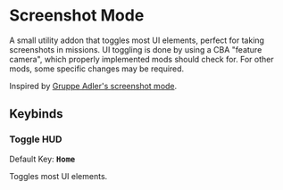 # Screenshot Mode
A small utility addon that toggles most UI elements, perfect for taking screenshots in missions. UI toggling is done by using a CBA "feature camera", which properly implemented mods should check for. For other mods, some specific changes may be required.

Inspired by [Gruppe Adler's screenshot mode](https://github.com/gruppe-adler/gruppe_adler_mod/tree/master/addons/screenshotMode).

## Keybinds
### Toggle HUD
Default Key: **<kbd>Home</kbd>**

Toggles most UI elements.